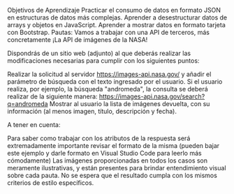 Objetivos de Aprendizaje
Practicar el consumo de datos en formato JSON en estructuras de datos más complejas.
Aprender a desestructurar datos de arrays y objetos en JavaScript.
Aprender a mostrar datos en formato tarjeta con Bootstrap.
Pautas:
Vamos a trabajar con una API de terceros, más concretamente ¡La API de imágenes de la NASA! 

Dispondrás de un sitio web (adjunto) al que deberás realizar las modificaciones necesarias para cumplir con los siguientes puntos:

Realizar la solicitud al servidor https://images-api.nasa.gov/ y añadir el parámetro de búsqueda con el texto ingresado por el usuario. Si el usuario realiza, por ejemplo, la búsqueda "andromeda", la consulta se deberá realizar de la siguiente manera: 
https://images-api.nasa.gov/search?q=andromeda
Mostrar al usuario la lista de imágenes devuelta, con su información (al menos imagen, título, descripción y fecha).


A tener en cuenta:

Para saber como trabajar con los atributos de la respuesta será extremadamente importante revisar el formato de la misma (pueden bajar este ejemplo y darle formato en Visual Studio Code para leerlo más cómodamente)
Las imágenes proporcionadas en todos los casos son meramente ilustrativas, y están presentes para brindar entendimiento visual sobre cada pauta. No se espera que el resultado cumpla con los mismos criterios de estilo específicos. 
